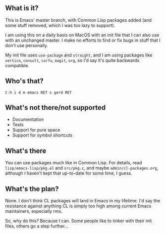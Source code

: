 ## What is it?

This is Emacs' master branch, with Common Lisp packages added (and
some stuff removed, which I was too lazy to support).

I am using this on a daily basis on MacOS with an init file that I can
also use with an unchanged master. I make no efforts to find or fix
bugs in stuff that I don't use personally.

My init file uses `use-package` and `straight`, and I am using
packages like `vertico`, `consult`, `corfu`, `magit`, `org`, so I'd
say it's quite backwards compatible.

## Who's that?

`C-h i d m emacs RET s gerd RET`

## What's not there/not supported

* Documentation
* Tests
* Support for pure space
* Support for symbol shortcuts

## What's there

You can use packages much like in Common Lisp. For details, read
`lisp/emacs-lisp/pkg.el` and `src/pkg.c`, and maybe
`admin/cl-packages.org`, although I haven't kept that up-to-date for
some time, I guess.

## What's the plan?

None. I don't think CL packages will land in Emacs in my lifetime.
I'd say the resistance against anything CL is simply too high among
current Emacs maintainers, especially rms.

So, why do this?  Because I can. Some people like to tinker with their
init files, others go a step further...
